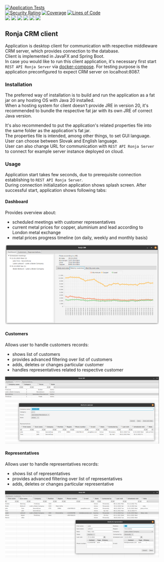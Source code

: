 [![Application Tests](https://github.com/BranislavBeno/Ronja-CRM-Desktop-Client/actions/workflows/tests.yml/badge.svg)](https://github.com/BranislavBeno/Ronja-CRM-Desktop-Client/actions/workflows/tests.yml)  
[![Security Rating](https://sonarcloud.io/api/project_badges/measure?project=com.ronja.crm.ronjaclient%3Aronja-parent&metric=security_rating)](https://sonarcloud.io/summary/new_code?id=com.ronja.crm.ronjaclient%3Aronja-parent)
[![Coverage](https://sonarcloud.io/api/project_badges/measure?project=com.ronja.crm.ronjaclient%3Aronja-parent&metric=coverage)](https://sonarcloud.io/dashboard?id=com.ronja.crm.ronjaclient%3Aronja-parent)
[![Lines of Code](https://sonarcloud.io/api/project_badges/measure?project=com.ronja.crm.ronjaclient%3Aronja-parent&metric=ncloc)](https://sonarcloud.io/dashboard?id=com.ronja.crm.ronjaclient%3Aronja-parent)  
[![](https://img.shields.io/badge/Java-20-blue)](/pom.xml)
[![](https://img.shields.io/badge/JavaFX-21-blue)](/pom.xml)
[![](https://img.shields.io/badge/Spring%20Boot-3.1.2-blue)](/pom.xml)
[![](https://img.shields.io/badge/Testcontainers-1.19.0-blue)](/pom.xml)
[![](https://img.shields.io/badge/Maven-3.9.4-blue)](https://img.shields.io/badge/maven-v3.9.4-blue)
[![](https://img.shields.io/badge/License-MIT-blue.svg)](https://opensource.org/licenses/MIT)

## Ronja CRM client
Application is desktop client for communication with respective middleware CRM server, which provides connection to the database.  
Client is implemented in JavaFX and Spring Boot.  
In case you would like to run this client application, it's necessary first start `REST API Ronja Server` via [docker-compose](/docker-compose.yml).
For testing purpose is the application preconfigured to expect CRM server on localhost:8087.

### Installation
The preferred way of installation is to build and run the application as a fat jar on any hosting OS with Java 20 installed.  
When a hosting system for client doesn't provide JRE in version 20, it's recommended to bundle the respective fat jar with its own JRE of correct Java version.  

It's also recommended to put the application's related properties file into the same folder as the application's fat jar.  
The properties file is intended, among other things, to set GUI language. User can choose between Slovak and English language.  
User can also change URL for communication with `REST API Ronja Server` to connect for example server instance deployed on cloud.

### Usage
Application start takes few seconds, due to prerequisite connection establishing to `REST API Ronja Server`.  
During connection initialization application shows splash screen.
After successful start, application shows following tabs:

#### Dashboard
Provides overview about:
- scheduled meetings with customer representatives
- current metal prices for copper, aluminium and lead according to London metal exchange
- metal prices progress timeline (on daily, weekly and monthly basis)

![](docs/images/ronja-client-dash-board.png)

#### Customers
Allows user to handle customers records:
- shows list of customers
- provides advanced filtering over list of customers
- adds, deletes or changes particular customer
- handles representatives related to respective customer


![](docs/images/ronja-client-customers.png)

#### Representatives
Allows user to handle representatives records:
- shows list of representatives
- provides advanced filtering over list of representatives
- adds, deletes or changes particular representative


![](docs/images/ronja-client-representatives.png)
